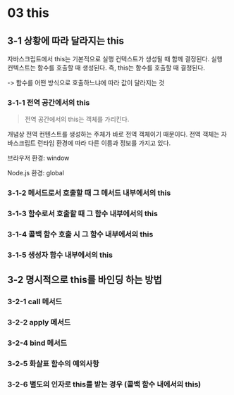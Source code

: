 # 03 this

## 3-1 상황에 따라 달라지는 this

자바스크립트에서 this는 기본적으로 실행 컨텍스트가 생성될 때 함께 결정된다. 실행 컨텍스트는 함수를 호출할 때 생성된다. 즉, this는 함수를 호출할 때 결정된다.

-> 함수를 어떤 방식으로 호출하느냐에 따라 값이 달라지는 것

### 3-1-1 전역 공간에서의 this

>  전역 공간에서의 this는 객체를 가리킨다. 

개념상 전역 컨텐스트를 생성하는 주체가 바로 전역 객체이기 때문이다. 전역 객체는 자바스크립트 런타임 환경에 따라 다른 이름과 정보를 가지고 있다.

브라우저 환경: window 

Node.js 환경: global

### 3-1-2 메서드로서 호출할 때 그 메서드 내부에서의 this

### 3-1-3 함수로서 호출할 때 그 함수 내부에서의 this

### 3-1-4 콜백 함수 호출 시 그 함수 내부에서의 this

### 3-1-5 생성자 함수 내부에서의 this

## 3-2 명시적으로 this를 바인딩 하는 방법

### 3-2-1 call 메서드

### 3-2-2 apply 메서드

### 3-2-4 bind 메서드

### 3-2-5 화살표 함수의 예외사항

### 3-2-6 별도의 인자로 this를 받는 경우 (콜백 함수 내에서의 this)

